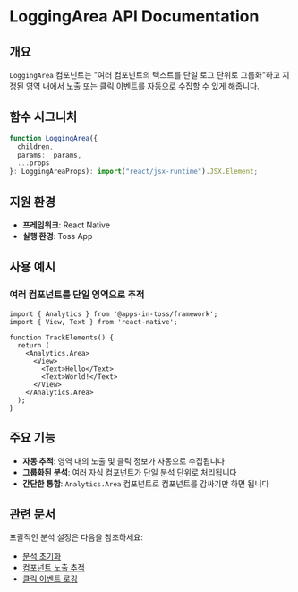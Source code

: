 # LoggingArea API Documentation

## 개요

`LoggingArea` 컴포넌트는 "여러 컴포넌트의 텍스트를 단일 로그 단위로 그룹화"하고 지정된 영역 내에서 노출 또는 클릭 이벤트를 자동으로 수집할 수 있게 해줍니다.

## 함수 시그니처

```typescript
function LoggingArea({
  children,
  params: _params,
  ...props
}: LoggingAreaProps): import("react/jsx-runtime").JSX.Element;
```

## 지원 환경

- **프레임워크**: React Native
- **실행 환경**: Toss App

## 사용 예시

### 여러 컴포넌트를 단일 영역으로 추적

```tsx
import { Analytics } from '@apps-in-toss/framework';
import { View, Text } from 'react-native';

function TrackElements() {
  return (
    <Analytics.Area>
      <View>
        <Text>Hello</Text>
        <Text>World!</Text>
      </View>
    </Analytics.Area>
  );
}
```

## 주요 기능

- **자동 추적**: 영역 내의 노출 및 클릭 정보가 자동으로 수집됩니다
- **그룹화된 분석**: 여러 자식 컴포넌트가 단일 분석 단위로 처리됩니다
- **간단한 통합**: `Analytics.Area` 컴포넌트로 컴포넌트를 감싸기만 하면 됩니다

## 관련 문서

포괄적인 분석 설정은 다음을 참조하세요:
- [분석 초기화](/bedrock/reference/framework/분석/init.html)
- [컴포넌트 노출 추적](/bedrock/reference/framework/분석/LoggingImpression.html)
- [클릭 이벤트 로깅](/bedrock/reference/framework/분석/LoggingPress.html)
